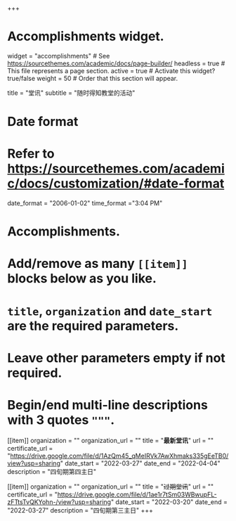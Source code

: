 +++
# Accomplishments widget.
widget = "accomplishments"  # See https://sourcethemes.com/academic/docs/page-builder/
headless = true  # This file represents a page section.
active = true  # Activate this widget? true/false
weight = 50  # Order that this section will appear.

title = "堂讯"
subtitle = "随时得知教堂的活动"

# Date format
#   Refer to https://sourcethemes.com/academic/docs/customization/#date-format
date_format = "2006-01-02"
time_format ="3:04 PM"

# Accomplishments.
#   Add/remove as many `[[item]]` blocks below as you like.
#   `title`, `organization` and `date_start` are the required parameters.
#   Leave other parameters empty if not required.
#   Begin/end multi-line descriptions with 3 quotes `"""`.

[[item]]
  organization = ""
  organization_url = ""
  title = "**最新堂讯**"
  url = ""
  certificate_url = "https://drive.google.com/file/d/1AzQm45_qMeIRVk7AwXhmaks335gEeTB0/view?usp=sharing"
  date_start = "2022-03-27"
  date_end = "2022-04-04"
  description = "四旬期第四主日"

[[item]]
  organization = ""
  organization_url = ""
  title = "~~过期堂讯~~"
  url = ""
  certificate_url = "https://drive.google.com/file/d/1ae1r7tSm03WBwupFL-zFTtsTvQKYohn-/view?usp=sharing"
  date_start = "2022-03-20"
  date_end = "2022-03-27"
  description = "四旬期第三主日"
+++
